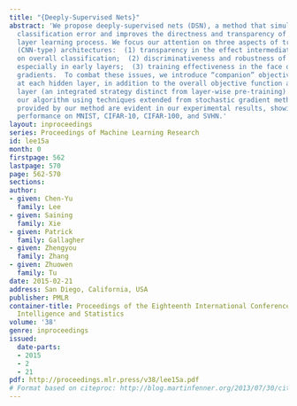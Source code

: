 ```yaml
---
title: "{Deeply-Supervised Nets}"
abstract: 'We propose deeply-supervised nets (DSN), a method that simultaneously minimizes
  classification error and improves the directness and transparency of the hidden
  layer learning process. We focus our attention on three aspects of traditional convolutional-neural-network-type
  (CNN-type) architectures:  (1) transparency in the effect intermediate layers have
  on overall classification;  (2) discriminativeness and robustness of learned features,
  especially in early layers;  (3) training effectiveness in the face of “vanishing”
  gradients.  To combat these issues, we introduce “companion” objective functions
  at each hidden layer, in addition to the overall objective function at the output
  layer (an integrated strategy distinct from layer-wise pre-training). We also analyze
  our algorithm using techniques extended from stochastic gradient methods. The advantages
  provided by our method are evident in our experimental results, showing state-of-the-art
  performance on MNIST, CIFAR-10, CIFAR-100, and SVHN.'
layout: inproceedings
series: Proceedings of Machine Learning Research
id: lee15a
month: 0
firstpage: 562
lastpage: 570
page: 562-570
sections: 
author:
- given: Chen-Yu
  family: Lee
- given: Saining
  family: Xie
- given: Patrick
  family: Gallagher
- given: Zhengyou
  family: Zhang
- given: Zhuowen
  family: Tu
date: 2015-02-21
address: San Diego, California, USA
publisher: PMLR
container-title: Proceedings of the Eighteenth International Conference on Artificial
  Intelligence and Statistics
volume: '38'
genre: inproceedings
issued:
  date-parts:
  - 2015
  - 2
  - 21
pdf: http://proceedings.mlr.press/v38/lee15a.pdf
# Format based on citeproc: http://blog.martinfenner.org/2013/07/30/citeproc-yaml-for-bibliographies/
---
```

